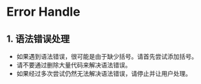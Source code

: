 # Error Handle

## 1. 语法错误处理

- 如果遇到语法错误，很可能是由于缺少括号。请首先尝试添加括号。
- 请不要通过删除大量代码来解决语法错误。
- 如果经过多次尝试仍然无法解决语法错误，请停止并让用户处理。
